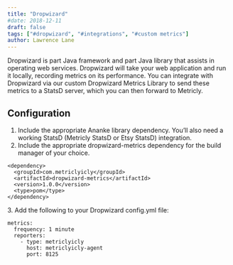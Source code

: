 ```yaml
---
title: "Dropwizard"
#date: 2018-12-11
draft: false
tags: ["#dropwizard", "#integrations", "#custom metrics"]
author: Lawrence Lane
---
```


Dropwizard is part Java framework and part Java library that assists in operating web services. Dropwizard will take your web application and run it locally, recording metrics on its performance. You can integrate with Dropwizard via our custom Dropwizard Metrics Library to send these metrics to a StatsD server, which you can then forward to Metricly.

## Configuration
1. Include the appropriate Ananke library dependency. You’ll also need a working StatsD (Metricly StatsD or Etsy StatsD) integration.
2. Include the appropriate dropwizard-metrics dependency for the build manager of your choice.

```
<dependency>
  <groupId>com.metriclyicly</groupId>
  <artifactId>dropwizard-metrics</artifactId>
  <version>1.0.0</version>
  <type>pom</type>
</dependency>
```
3\. Add the following to your Dropwizard config.yml file:

```
metrics:
  frequency: 1 minute
  reporters:
    - type: metriclyicly
      host: metriclyicly-agent
      port: 8125
```
